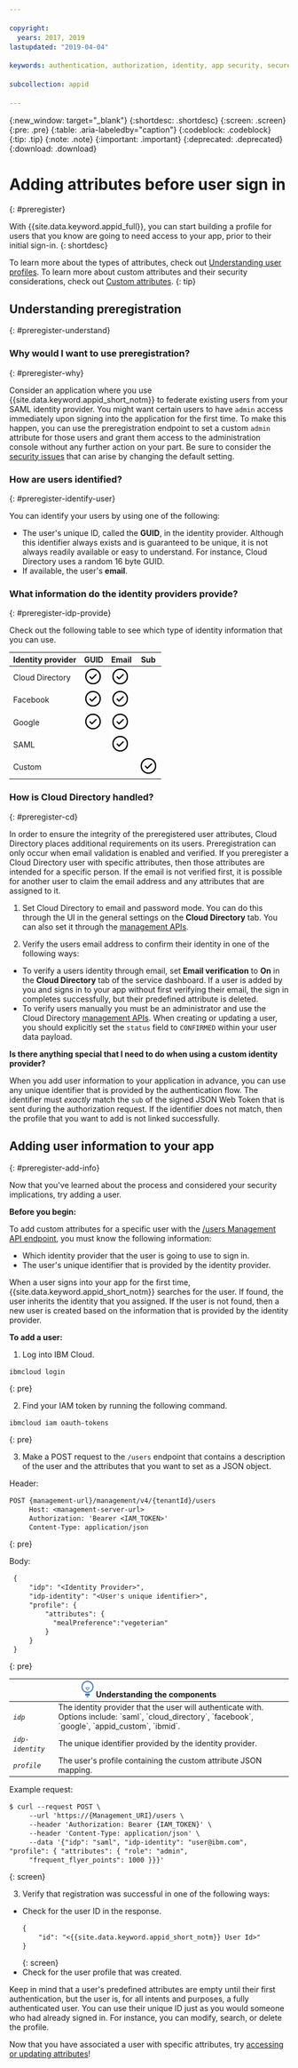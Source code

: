 ```yaml
---

copyright:
  years: 2017, 2019
lastupdated: "2019-04-04"

keywords: authentication, authorization, identity, app security, secure, development, user information, attributes, profiles, 

subcollection: appid

---
```


{:new_window: target="_blank"}
{:shortdesc: .shortdesc}
{:screen: .screen}
{:pre: .pre}
{:table: .aria-labeledby="caption"}
{:codeblock: .codeblock}
{:tip: .tip}
{:note: .note}
{:important: .important}
{:deprecated: .deprecated}
{:download: .download}

# Adding attributes before user sign in
{: #preregister}

With {{site.data.keyword.appid_full}}, you can start building a profile for users that you know are going to need access to your app, prior to their initial sign-in.
{: shortdesc}

To learn more about the types of attributes, check out [Understanding user profiles](/docs/services/appid?topic=appid-user-profile). To learn more about custom attributes and their security considerations, check out [Custom attributes](/docs/services/appid?topic=appid-custom-attributes).
{: tip}

## Understanding preregistration
{: #preregister-understand}

### Why would I want to use preregistration?
{: #preregister-why}

Consider an application where you use {{site.data.keyword.appid_short_notm}} to federate existing users from your SAML identity provider. You might want certain users to have `admin` access immediately upon signing into the application for the first time. To make this happen, you can use the preregistration endpoint to set a custom `admin` attribute for those users and grant them access to the administration console without any further action on your part. Be sure to consider the [security issues](/docs/services/appid?topic=appid-custom-attributes#custom-attributes) that can arise by changing the default setting.

### How are users identified?
{: #preregister-identify-user}

You can identify your users by using one of the following:

* The user's unique ID, called the **GUID**, in the identity provider. Although this identifier always exists and is guaranteed to be unique, it is not always readily available or easy to understand. For instance, Cloud Directory uses a random 16 byte GUID.
* If available, the user's **email**.

### What information do the identity providers provide?
{: #preregister-idp-provide}

Check out the following table to see which type of identity information that you can use.

<table>
  <thead>
    <tr>
      <th>Identity provider</th>
      <th>GUID</th>
      <th>Email</th>
      <th>Sub</th>
    </tr>
  </thead>
  <tbody>
    <tr>
      <td>Cloud Directory</td>
      <td><img src="images/confirm.png" width="32" alt="Feature available" style="width:32px;" /></td>
      <td><img src="images/confirm.png" width="32" alt="Feature available" style="width:32px;" /></td>
      <td> </td>
    </tr>
    <tr>
      <td>Facebook</td>
      <td><img src="images/confirm.png" width="32" alt="Feature available" style="width:32px;" /></td>
      <td><img src="images/confirm.png" width="32" alt="Feature available" style="width:32px;" /></td>
      <td> </td>
    </tr>
    <tr>
      <td>Google</td>
      <td><img src="images/confirm.png" width="32" alt="Feature available" style="width:32px;" /></td>
      <td><img src="images/confirm.png" width="32" alt="Feature available" style="width:32px;" /></td>
      <td> </td>
    </tr>
    <tr>
      <td>SAML</td>
      <td></td>
      <td><img src="images/confirm.png" width="32" alt="Feature available" style="width:32px;" /></td>
      <td> </td>
    </tr>
    <tr>
      <td>Custom</td>
      <td> </td>
      <td> </td>
      <td><img src="images/confirm.png" width="32" alt="Feature available" style="width:32px;" /></td>
    </tr>
  </tbody>
</table>

### How is Cloud Directory handled?
{: #preregister-cd}


In order to ensure the integrity of the preregistered user attributes, Cloud Directory places additional requirements on its users. Preregistration can only occur when email validation is enabled and verified. If you preregister a Cloud Directory user with specific attributes, then those attributes are intended for a specific person. If the email is not verified first, it is possible for another user to claim the email address and any attributes that are assigned to it.

1. Set Cloud Directory to email and password mode. You can do this through the UI in the general settings on the **Cloud Directory** tab. You can also set it through the [management APIs](https://us-south.appid.cloud.ibm.com/swagger-ui/#/Management%20API%20-%20Cloud%20Directory%20Users/mgmt.createCloudDirectoryUser).

2. Verify the users email address to confirm their identity in one of the following ways:

  * To verify a users identity through email, set **Email verification** to **On** in the **Cloud Directory** tab of the service dashboard. If a user is added by you and signs in to your app without first verifying their email, the sign in completes successfully, but their predefined attribute is deleted.
  * To verify users manually you must be an administrator and use the Cloud Directory [management APIs](https://us-south.appid.cloud.ibm.com/swagger-ui/#/Management%20API%20-%20Cloud%20Directory%20Users/mgmt.createCloudDirectoryUser). When creating or updating a user, you should explicitly set the `status` field to `CONFIRMED` within your user data payload.

**Is there anything special that I need to do when using a custom identity provider?**

When you add user information to your application in advance, you can use any unique identifier that is provided by the authentication flow. The identifier must _exactly_ match the `sub` of the signed JSON Web Token that is sent during the authorization request. If the identifier does not match, then the profile that you want to add is not linked successfully.



## Adding user information to your app
{: #preregister-add-info}

Now that you've learned about the process and considered your security implications, try adding a user.

**Before you begin:**

To add custom attributes for a specific user with the [/users Management API endpoint](https://us-south.appid.cloud.ibm.com/swagger-ui/#/Management%20API%20-%20Users/mgmt.users_search_user_profile), you must know the following information:

* Which identity provider that the user is going to use to sign in.
* The user's unique identifier that is provided by the identity provider.

When a user signs into your app for the first time, {{site.data.keyword.appid_short_notm}} searches for the user. If found, the user inherits the identity that you assigned. If the user is not found, then a new user is created based on the information that is provided by the identity provider.

**To add a user:**

1. Log into IBM Cloud.
  ```
  ibmcloud login
  ```
  {: pre}

2. Find your IAM token by running the following command.
  ```
  ibmcloud iam oauth-tokens
  ```
  {: pre}

3. Make a POST request to the `/users` endpoint that contains a description of the user and the attributes that you want to set as a JSON object.

  Header:
  ```
  POST {management-url}/management/v4/{tenantId}/users
       Host: <management-server-url>
       Authorization: 'Bearer <IAM_TOKEN>'
       Content-Type: application/json
  ```
  {: pre}

  Body:
  ```
   {
       "idp": "<Identity Provider>",
       "idp-identity": "<User's unique identifier>",
       "profile": {
           "attributes": {
             "mealPreference":"vegeterian"
           }
       }
   }
  ```
  {: pre}

  <table>
    <thead>
      <th colspan=2><img src="images/idea.png" alt="Idea icon"/> Understanding the components</th>
    </thead>
    <tbody>
      <tr>
        <td><code><em>idp</em></code></td>
        <td>The identity provider that the user will authenticate with. Options include: `saml`, `cloud_directory`, `facebook`, `google`, `appid_custom`, `ibmid`.</td>
      </tr>
      <tr>
        <td><code><em>idp-identity</em></code></td>
        <td>The unique identifier provided by the identity provider.</td>
      </tr>
      <tr>
        <td><code><em>profile</em></code></td>
        <td>The user's profile containing the custom attribute JSON mapping.</td>
      </tr>
    </tbody>
  </table>

  Example request:
  ```
  $ curl --request POST \
       --url 'https://{Management_URI}/users \
       --header 'Authorization: Bearer {IAM_TOKEN}' \
       --header 'Content-Type: application/json' \
       --data '{"idp": "saml", "idp-identity": "user@ibm.com", "profile": { "attributes": { "role": "admin",
       "frequent_flyer_points": 1000 }}}'
  ```
  {: screen}

3. Verify that registration was successful in one of the following ways:
  * Check for the user ID in the response.
    ```
    {
        "id": "<{{site.data.keyword.appid_short_notm}} User Id>"
    }
    ```
    {: screen}
  * Check for the user profile that was created.

Keep in mind that a user's predefined attributes are empty until their first authentication, but the user is, for all intents and purposes, a fully authenticated user. You can use their unique ID just as you would someone who had already signed in. For instance, you can modify, search, or delete the profile.

Now that you have associated a user with specific attributes, try [accessing or updating attributes](/docs/services/appid?topic=appid-custom-attributes)!


</br>
